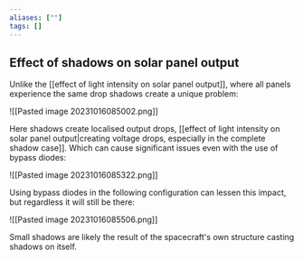```yaml
---
aliases: [""]
tags: []
---
```


## Effect of shadows on solar panel output

Unlike the [[effect of light intensity on solar panel output]], where all panels experience the same drop shadows create a unique problem:

![[Pasted image 20231016085002.png]]

Here shadows create localised output drops, [[effect of light intensity on solar panel output|creating voltage drops, especially in the complete shadow case]]. Which can cause significant issues even with the use of bypass diodes:

![[Pasted image 20231016085322.png]]

Using bypass diodes in the following configuration can lessen this impact, but regardless it will still be there:

![[Pasted image 20231016085506.png]]

Small shadows are likely the result of the spacecraft's own structure casting shadows on itself.
